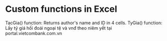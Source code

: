 # Custom functions in Excel

TacGia() function: Returns author's name and ID in 4 cells.
TyGia() function: Lấy tỷ giá hối đoái ngoại tệ và vnđ theo niêm yết tại portal.vietcombank.com.vn